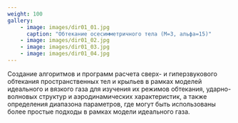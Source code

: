 ```yaml
---
weight: 100
gallery:
    - image: images/dir01_01.jpg
      caption: "Обтекание осесимметричного тела (М=3, альфа=15)"
    - image: images/dir01_02.jpg
    - image: images/dir01_03.jpg
    - image: images/dir01_04.jpg
---
```


Создание алгоритмов и программ расчета сверх- и гиперзвукового обтекания пространственных тел и крыльев в рамках моделей идеального и вязкого газа для изучения их режимов обтекания, ударно-волновых структур и аэродинамических характеристик, а также определения диапазона параметров, где могут быть использованы более простые подходы в рамках модели идеального газа.
